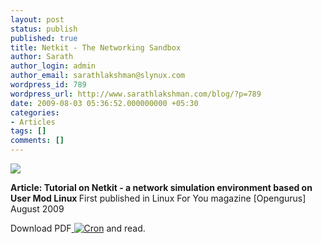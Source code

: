 ```yaml
---
layout: post
status: publish
published: true
title: Netkit - The Networking Sandbox
author: Sarath
author_login: admin
author_email: sarathlakshman@slynux.com
wordpress_id: 789
wordpress_url: http://www.sarathlakshman.com/blog/?p=789
date: 2009-08-03 05:36:52.000000000 +05:30
categories:
- Articles
tags: []
comments: []
---
```

<img class="alignnone" src="http://www.sarathlakshman.com/wp-content/uploads/articles/netkit.png"  />

<strong>Article: Tutorial on Netkit - a network simulation environment based on User Mod Linux
</strong>
First published in Linux For You magazine [Opengurus] August 2009

Download PDF<a href="http://web.sarathlakshman.com/Articles/netkit.pdf"> <img class="alignnone" title="Cron" src="http://www.sarathlakshman.com/wp-content/uploads/articles/pdf.png" /></a> and read.
